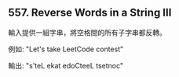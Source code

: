 ## 557. Reverse Words in a String III

輸入提供一組字串，將空格間的所有子字串都反轉。

例如: "Let's take LeetCode contest"

輸出: "s'teL ekat edoCteeL tsetnoc"